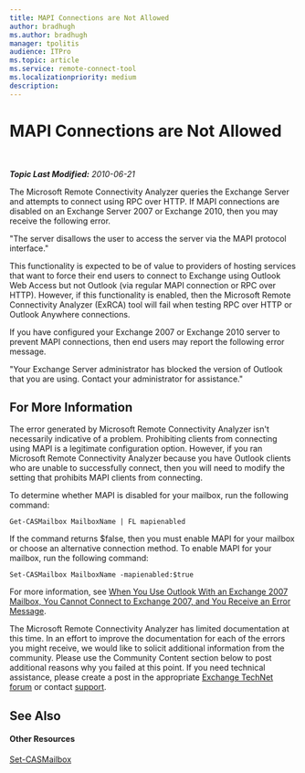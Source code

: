 ```yaml
---
title: MAPI Connections are Not Allowed
author: bradhugh
ms.author: bradhugh
manager: tpolitis
audience: ITPro 
ms.topic: article 
ms.service: remote-connect-tool
ms.localizationpriority: medium
description: 
---
```


<div data-xmlns="https://www.w3.org/1999/xhtml">

<div class="topic" data-xmlns="https://www.w3.org/1999/xhtml" data-msxsl="urn:schemas-microsoft-com:xslt" data-cs="https://msdn.microsoft.com/">

<div data-asp="https://msdn2.microsoft.com/asp">

# MAPI Connections are Not Allowed

</div>

<div id="mainSection">

<div id="mainBody">

<span> </span>

_**Topic Last Modified:** 2010-06-21_

The Microsoft Remote Connectivity Analyzer queries the Exchange Server and attempts to connect using RPC over HTTP. If MAPI connections are disabled on an Exchange Server 2007 or Exchange 2010, then you may receive the following error.

"The server disallows the user to access the server via the MAPI protocol interface."

This functionality is expected to be of value to providers of hosting services that want to force their end users to connect to Exchange using Outlook Web Access but not Outlook (via regular MAPI connection or RPC over HTTP). However, if this functionality is enabled, then the Microsoft Remote Connectivity Analyzer (ExRCA) tool will fail when testing RPC over HTTP or Outlook Anywhere connections.

If you have configured your Exchange 2007 or Exchange 2010 server to prevent MAPI connections, then end users may report the following error message.

"Your Exchange Server administrator has blocked the version of Outlook that you are using. Contact your administrator for assistance."

<div>

## For More Information

The error generated by Microsoft Remote Connectivity Analyzer isn't necessarily indicative of a problem. Prohibiting clients from connecting using MAPI is a legitimate configuration option. However, if you ran Microsoft Remote Connectivity Analyzer because you have Outlook clients who are unable to successfully connect, then you will need to modify the setting that prohibits MAPI clients from connecting.

To determine whether MAPI is disabled for your mailbox, run the following command:

    Get-CASMailbox MailboxName | FL mapienabled

If the command returns $false, then you must enable MAPI for your mailbox or choose an alternative connection method. To enable MAPI for your mailbox, run the following command:

    Set-CASMailbox MailboxName -mapienabled:$true

For more information, see [When You Use Outlook With an Exchange 2007 Mailbox, You Cannot Connect to Exchange 2007, and You Receive an Error Message](https://go.microsoft.com/fwlink/?linkid=100100).

The Microsoft Remote Connectivity Analyzer has limited documentation at this time. In an effort to improve the documentation for each of the errors you might receive, we would like to solicit additional information from the community. Please use the Community Content section below to post additional reasons why you failed at this point. If you need technical assistance, please create a post in the appropriate [Exchange TechNet forum](https://go.microsoft.com/fwlink/?linkid=73420) or contact [support](https://go.microsoft.com/fwlink/?linkid=8158).

</div>

<div>

## See Also

#### Other Resources

[Set-CASMailbox](https://technet.microsoft.com/library/bb125264.aspx)  
  

</div>

</div>

<span> </span>

</div>

</div>

</div>


